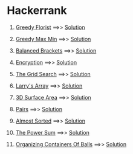 # Hackerrank

1. [Greedy Florist](https://www.hackerrank.com/challenges/greedy-florist/problem?h_l=interview&playlist_slugs%5B%5D=interview-preparation-kit&playlist_slugs%5B%5D=greedy-algorithms) ==>> [Solution](https://github.com/supreetagalpalli/Hackerrank/blob/master/greedy-florist.js)

2. [Greedy Max Min](https://www.hackerrank.com/challenges/angry-children/problem?h_l=interview&playlist_slugs%5B%5D=interview-preparation-kit&playlist_slugs%5B%5D=greedy-algorithms) ==>> [Solution](https://github.com/supreetagalpalli/Hackerrank/blob/master/greedy-max-min.js)

3. [Balanced Brackets](https://www.hackerrank.com/challenges/balanced-brackets/problem?h_l=interview&playlist_slugs%5B%5D=interview-preparation-kit&playlist_slugs%5B%5D=stacks-queues) ==>> [Solution](https://github.com/supreetagalpalli/Hackerrank/blob/master/is-balanced.js)

4. [Encryption](https://www.hackerrank.com/challenges/encryption/problem) ==>> [Solution](https://github.com/supreetagalpalli/Hackerrank/blob/master/encryption.js)

5. [The Grid Search](https://www.hackerrank.com/challenges/the-grid-search/problem) ==>> [Solution](https://github.com/supreetagalpalli/Hackerrank/blob/master/grid-search.js)

6. [Larry's Array](https://www.hackerrank.com/challenges/larrys-array/problem) ==>> [Solution](https://github.com/supreetagalpalli/Hackerrank/blob/master/larrys-array.js)

7. [3D Surface Area](https://www.hackerrank.com/challenges/3d-surface-area/problem) ==>> [Solution](https://github.com/supreetagalpalli/Hackerrank/blob/master/3d-surface-area.js)

8. [Pairs](https://www.hackerrank.com/challenges/pairs/problem) ==>> [Solution](https://github.com/supreetagalpalli/Hackerrank/blob/master/pairs.js)

9. [Almost Sorted](https://www.hackerrank.com/challenges/almost-sorted/problem) ==>> [Solution](https://github.com/supreetagalpalli/Hackerrank/blob/master/almost-sorted.js)

10. [The Power Sum](https://www.hackerrank.com/challenges/the-power-sum/problem) ==>> [Solution](https://github.com/supreetagalpalli/Hackerrank/blob/master/powersum.js)

11. [Organizing Containers Of Balls](https://www.hackerrank.com/challenges/organizing-containers-of-balls/problem) ==>> [Solution](https://github.com/supreetagalpalli/Hackerrank/blob/master/organizing-containers-of-balls.js)
